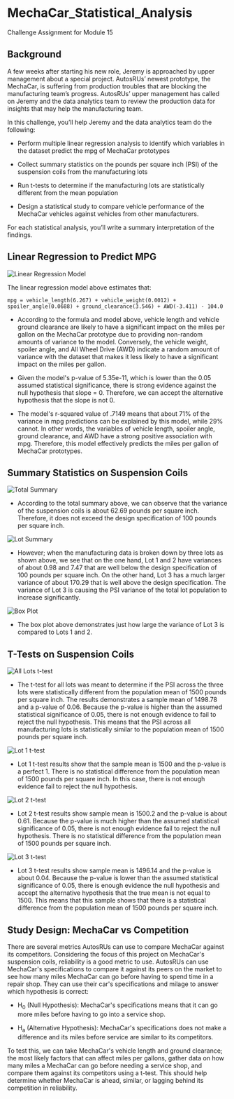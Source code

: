# MechaCar_Statistical_Analysis
Challenge Assignment for Module 15

## Background
A few weeks after starting his new role, Jeremy is approached by upper management about a special project. AutosRUs’ newest prototype, the MechaCar, is suffering from production troubles that are blocking the manufacturing team’s progress. AutosRUs’ upper management has called on Jeremy and the data analytics team to review the production data for insights that may help the manufacturing team.

In this challenge, you’ll help Jeremy and the data analytics team do the following:

* Perform multiple linear regression analysis to identify which variables in the dataset predict the mpg of MechaCar prototypes

* Collect summary statistics on the pounds per square inch (PSI) of the suspension coils from the manufacturing lots

* Run t-tests to determine if the manufacturing lots are statistically different from the mean population

* Design a statistical study to compare vehicle performance of the MechaCar vehicles against vehicles from other manufacturers. 

For each statistical analysis, you’ll write a summary interpretation of the findings.


## Linear Regression to Predict MPG

![Linear Regression Model](https://github.com/Itgotworse26/MechaCar_Statistical_Analysis/blob/main/Images/Linear_Regression.JPG)

The linear regression model above estimates that:

```
mpg = vehicle_length(6.267) + vehicle_weight(0.0012) + spoiler_angle(0.0688) + ground_clearance(3.546) + AWD(-3.411) - 104.0
```

* According to the formula and model above, vehicle length and vehicle ground clearance are likely to have a significant impact on the miles per gallon on the MechaCar prototype due to providing non-random amounts of variance to the model. Conversely, the vehicle weight, spoiler angle, and All Wheel Drive (AWD) indicate a random amount of variance with the dataset that makes it less likely to have a significant impact on the miles per gallon.

* Given the model's p-value of 5.35e-11, which is lower than the 0.05 assumed statistical significance, there is strong evidence against the null hypothesis that slope = 0. Therefore, we can accept the alternative hypothesis that the slope is not 0.

* The model's r-squared value of .7149 means that about 71% of the variance in mpg predictions can be explained by this model, while 29% cannot. In other words, the variables of vehicle length, spoiler angle, ground clearance, and AWD have a strong positive association with mpg. Therefore, this model effectively predicts the miles per gallon of MechaCar prototypes.


## Summary Statistics on Suspension Coils

![Total Summary](https://github.com/Itgotworse26/MechaCar_Statistical_Analysis/blob/main/Images/total_summary.JPG)

* According to the total summary above, we can observe that the variance of the suspension coils is about 62.69 pounds per square inch. Therefore, it does not exceed the design specification of 100 pounds per square inch.


![Lot Summary](https://github.com/Itgotworse26/MechaCar_Statistical_Analysis/blob/main/Images/lot_summary.JPG)

* However; when the manufacturing data is broken down by three lots as shown above, we see that on the one hand, Lot 1 and 2 have variances of about 0.98 and 7.47 that are well below the design specification of 100 pounds per square inch. On the other hand, Lot 3 has a much larger variance of about 170.29 that is well above the design specification. The variance of Lot 3 is causing the PSI variance of the total lot population to increase significantly. 


![Box Plot](https://github.com/Itgotworse26/MechaCar_Statistical_Analysis/blob/main/Images/Manufacturing_Lot.png)

* The box plot above demonstrates just how large the variance of Lot 3 is compared to Lots 1 and 2.


## T-Tests on Suspension Coils

![All Lots t-test](https://github.com/Itgotworse26/MechaCar_Statistical_Analysis/blob/main/Images/all_lots_T-Test.JPG)

* The t-test for all lots was meant to determine if the PSI across the three lots were statistically different from the population mean of 1500 pounds per square inch. The results demonstrates a sample mean of 1498.78 and a p-value of 0.06. Because the p-value is higher than the assumed statistical significance of 0.05, there is not enough evidence to fail to reject the null hypothesis. This means that the PSI across all manufacturing lots is statistically similar to the population mean of 1500 pounds per square inch.


![Lot 1 t-test](https://github.com/Itgotworse26/MechaCar_Statistical_Analysis/blob/main/Images/lot1_T-Test.JPG)

* Lot 1 t-test results show that the sample mean is 1500 and the p-value is a perfect 1. There is no statistical difference from the population mean of 1500 pounds per square inch. In this case, there is not enough evidence fail to reject the null hypothesis.


![Lot 2 t-test](https://github.com/Itgotworse26/MechaCar_Statistical_Analysis/blob/main/Images/lot2_T-Test.JPG)

* Lot 2 t-test results show sample mean is 1500.2 and the p-value is about 0.61. Because the p-value is much higher than the assumed statistical significance of 0.05, there is not enough evidence fail to reject the null hypothesis. There is no statistical difference from the population mean of 1500 pounds per square inch.


![Lot 3 t-test](https://github.com/Itgotworse26/MechaCar_Statistical_Analysis/blob/main/Images/lot3_T-Test.JPG)

* Lot 3 t-test results show sample mean is 1496.14 and the p-value is about 0.04. Because the p-value is lower than the assumed statistical significance of 0.05, there is enough evidence the null hypothesis and accept the alternative hypothesis that the true mean is not equal to 1500. This means that this sample shows that there is a statistical difference from the population mean of 1500 pounds per square inch.


## Study Design: MechaCar vs Competition

There are several metrics AutosRUs can use to compare MechaCar against its competitors. Considering the focus of this project on MechaCar's suspension coils, reliability is a good metric to use. AutosRUs can use MechaCar's specifications to compare it against its peers on the market to see how many miles MechaCar can go before having to spend time in a repair shop. They can use their car's specifications and milage to answer which hypothesis is correct:

* H<sub>0</sub> (Null Hypothesis): MechaCar's specifications means that it can go more miles before having to go into a service shop.

* H<sub>a</sub> (Alternative Hypothesis): MechaCar's specifications does not make a difference and its miles before service are similar to its competitors.

To test this, we can take MechaCar's vehicle length and ground clearance; the most likely factors that can affect miles per gallons, gather data on how many miles a MechaCar can go before needing a service shop, and compare them against its competitors using a t-test. This should help determine whether MechaCar is ahead, similar, or lagging behind its competition in reliability. 